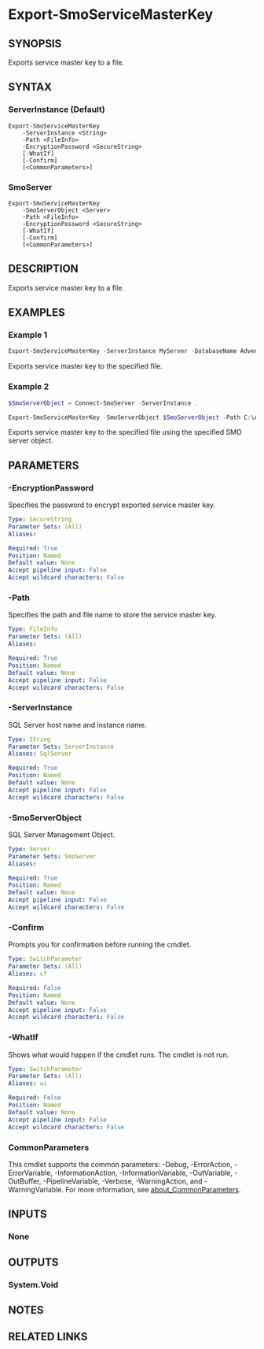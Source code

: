 ﻿---
external help file: SqlServerTools-help.xml
Module Name: SqlServerTools
online version:
schema: 2.0.0
---

# Export-SmoServiceMasterKey

## SYNOPSIS
Exports service master key to a file.

## SYNTAX

### ServerInstance (Default)
```
Export-SmoServiceMasterKey
	-ServerInstance <String>
	-Path <FileInfo>
	-EncryptionPassword <SecureString>
	[-WhatIf]
	[-Confirm]
	[<CommonParameters>]
```

### SmoServer
```
Export-SmoServiceMasterKey
	-SmoServerObject <Server>
	-Path <FileInfo>
	-EncryptionPassword <SecureString>
	[-WhatIf]
	[-Confirm]
	[<CommonParameters>]
```

## DESCRIPTION
Exports service master key to a file.

## EXAMPLES

### Example 1
```powershell
Export-SmoServiceMasterKey -ServerInstance MyServer -DatabaseName AdventureWorks -Path C:\AdventureWorks.SMK -EncryptionPassword $(Get-Credential Encryption).Password
```

Exports service master key to the specified file.

### Example 2
```powershell
$SmoServerObject = Connect-SmoServer -ServerInstance .

Export-SmoServiceMasterKey -SmoServerObject $SmoServerObject -Path C:\AdventureWorks.SMK -EncryptionPassword $(Get-Credential Encryption).Password
```

Exports service master key to the specified file using the specified SMO server object.

## PARAMETERS

### -EncryptionPassword
Specifies the password to encrypt exported service master key.

```yaml
Type: SecureString
Parameter Sets: (All)
Aliases:

Required: True
Position: Named
Default value: None
Accept pipeline input: False
Accept wildcard characters: False
```

### -Path
Specifies the path and file name to store the service master key.

```yaml
Type: FileInfo
Parameter Sets: (All)
Aliases:

Required: True
Position: Named
Default value: None
Accept pipeline input: False
Accept wildcard characters: False
```

### -ServerInstance
SQL Server host name and instance name.

```yaml
Type: String
Parameter Sets: ServerInstance
Aliases: SqlServer

Required: True
Position: Named
Default value: None
Accept pipeline input: False
Accept wildcard characters: False
```

### -SmoServerObject
SQL Server Management Object.

```yaml
Type: Server
Parameter Sets: SmoServer
Aliases:

Required: True
Position: Named
Default value: None
Accept pipeline input: False
Accept wildcard characters: False
```

### -Confirm
Prompts you for confirmation before running the cmdlet.

```yaml
Type: SwitchParameter
Parameter Sets: (All)
Aliases: cf

Required: False
Position: Named
Default value: None
Accept pipeline input: False
Accept wildcard characters: False
```

### -WhatIf
Shows what would happen if the cmdlet runs.
The cmdlet is not run.

```yaml
Type: SwitchParameter
Parameter Sets: (All)
Aliases: wi

Required: False
Position: Named
Default value: None
Accept pipeline input: False
Accept wildcard characters: False
```

### CommonParameters
This cmdlet supports the common parameters: -Debug, -ErrorAction, -ErrorVariable, -InformationAction, -InformationVariable, -OutVariable, -OutBuffer, -PipelineVariable, -Verbose, -WarningAction, and -WarningVariable. For more information, see [about_CommonParameters](http://go.microsoft.com/fwlink/?LinkID=113216).

## INPUTS

### None

## OUTPUTS

### System.Void

## NOTES

## RELATED LINKS

